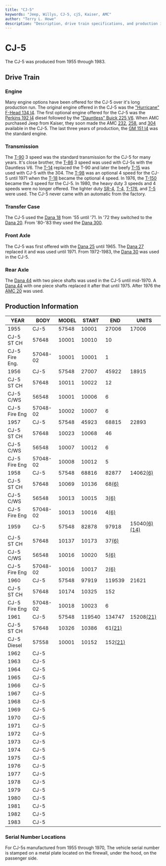 ```yaml
---
title: "CJ-5"
keywords: "Jeep, Willys, CJ-5, cj5, Kaiser, AMC"
author: "Terry L. Howe"
description: "Description, drive train specifications, and production information for the Jeep CJ-5"
---
```


# CJ-5

The CJ-5 was produced from 1955 through 1983.

## Drive Train

### Engine

Many engine options have been offered for the CJ-5 over it's long production run. The original engine offered in the CJ-5 was the ["Hurricane" F-Head 134 I4](/engine/factory/hurricane134.md). The first optional engine offered for the CJ-5 was the [Perkins 192 I4](/engine/factory/perkins192.md) diesel followed by the ["Dauntless" Buick 225 V6](/engine/factory/dauntless225.md). When AMC purchased Jeep from Kaiser, they soon made the AMC [232](/engine/factory/amc232.md), [258](/engine/factory/amc258.md), and [304](/engine/factory/amc304.md) available in the CJ-5. The last three years of production, the [GM 151 I4](/engine/factory/gm151.md) was the standard engine.

### Transmission

The [T-90](/transmission/factory/t90.md) 3 speed was the standard transmission for the CJ-5 for many years. It's close brother, the [T-86](/transmission/factory/t86.md) 3 speed was used with CJ-5s with the Dauntless V6. The [T-14](/transmission/factory/t14.md) replaced the T-90 and later the beefy [ T-15](/transmission/factory/t15.md) was used with CJ-5 with the 304. The [ T-98](/transmission/factory/t18.md) was an optional 4 speed for the CJ-5 until 1971 when the [T-18](/transmission/factory/t18.md) became the optional 4 speed. In 1976, the [T-150](/transmission/factory/t150.md) became the 3 speed for the CJ-5. In 1980, the heavy duty 3 speeds and 4 speeds were no longer offered. The lighter duty [SR-4](/transmission/factory/t4.md), [T-4](/transmission/factory/t4.md), [T-176](/transmission/factory/t176.md), and [T-5](/transmission/factory/t5.md) were used. The CJ-5 never came with an automatic from the factory. 

### Transfer Case

The CJ-5 used the [Dana 18](/xfer/factory/d18.md) from '55 until '71. In '72 they switched to the [Dana 20](/xfer/factory/d20.md). From '80-'83 they used the [Dana 300](/xfer/factory/d300.md). 

### Front Axle

The CJ-5 was first offered with the [Dana 25](/axle/factory/d25.md) until 1965. The [Dana 27](/axle/factory/d27.md) replaced it and was used until 1971. From 1972-1983, the [Dana 30](/axle/factory/d30.md) was used in the CJ-5. 

### Rear Axle

The [Dana 44](/axle/factory/d44.md) with two piece shafts was used in the CJ-5 until mid-1970. A [Dana 44](/axle/factory/d44.md) with one piece shafts replaced it after that until 1975. After 1976 the [AMC 20](/axle/factory/amc20.md) was used. 

## Production Information

| YEAR           | BODY     | MODEL | START  | END                     | UNITS                                       |
|----------------|----------|-------|--------|-------------------------|---------------------------------------------|
| 1955           | CJ-5     | 57548 | 10001  | 27006                   | 17006                                       |
| CJ-5 ST CH     | 57648    | 10001 | 10010  | 10                      |                                             |
| CJ-5 Fire Eng. | 57048-02 | 10001 | 10001  | 1                       |                                             |
| 1956           | CJ-5     | 57548 | 27007  | 45922                   | 18915                                       |
| CJ-5 ST CH     | 57648    | 10011 | 10022  | 12                      |                                             |
| CJ-5 C/WS      | 56548    | 10001 | 10006  | 6                       |                                             |
| CJ-5 Fire Eng  | 57048-02 | 10002 | 10007  | 6                       |                                             |
| 1957           | CJ-5     | 57548 | 45923  | 68815                   | 22893                                       |
| CJ-5 ST CH     | 57648    | 10023 | 10068  | 46                      |                                             |
| CJ-5 C/WS      | 56548    | 10007 | 10012  | 6                       |                                             |
| CJ-5 Fire Eng  | 57048-02 | 10008 | 10012  | 5                       |                                             |
| 1958           | CJ-5     | 57548 | 68816  | 82877                   | 14062[(6)](/history/#6)                     |
| CJ-5 ST CH     | 57648    | 10069 | 10136  | 68[(6)](/history/#6)    |                                             |
| CJ-5 C/WS      | 56548    | 10013 | 10015  | 3[(6)](/history/#6)     |                                             |
| CJ-5 Fire Eng  | 57048-02 | 10013 | 10016  | 4[(6)](/history/#6)     |                                             |
| 1959           | CJ-5     | 57548 | 82878  | 97918                   | 15040[(6)](/history/#6)[(14)](/history/#14) |
| CJ-5 ST CH     | 57648    | 10137 | 10173  | 37[(6)](/history/#6)    |                                             |
| CJ-5 C/WS      | 56548    | 10016 | 10020  | 5[(6)](/history/#6)     |                                             |
| CJ-5 Fire Eng  | 57048-02 | 10016 | 10017  | 2[(6)](/history/#6)     |                                             |
| 1960           | CJ-5     | 57548 | 97919  | 119539                  | 21621                                       |
| CJ-5 ST CH     | 57648    | 10174 | 10325  | 152                     |                                             |
| CJ-5 Fire Eng  | 57048-02 | 10018 | 10023  | 6                       |                                             |
| 1961           | CJ-5     | 57548 | 119540 | 134747                  | 15208[(21)](/history/#21)                   |
| CJ-5 ST CH     | 57648    | 10326 | 10386  | 61[(21)](/history/#21)  |                                             |
| CJ-5 Diesel    | 57558    | 10001 | 10152  | 152[(21)](/history/#21) |                                             |
| 1962           | CJ-5     |       |        |                         |                                             |
| 1963           | CJ-5     |       |        |                         |                                             |
| 1964           | CJ-5     |       |        |                         |                                             |
| 1965           | CJ-5     |       |        |                         |                                             |
| 1966           | CJ-5     |       |        |                         |                                             |
| 1967           | CJ-5     |       |        |                         |                                             |
| 1968           | CJ-5     |       |        |                         |                                             |
| 1969           | CJ-5     |       |        |                         |                                             |
| 1970           | CJ-5     |       |        |                         |                                             |
| 1971           | CJ-5     |       |        |                         |                                             |
| 1972           | CJ-5     |       |        |                         |                                             |
| 1973           | CJ-5     |       |        |                         |                                             |
| 1974           | CJ-5     |       |        |                         |                                             |
| 1975           | CJ-5     |       |        |                         |                                             |
| 1976           | CJ-5     |       |        |                         |                                             |
| 1977           | CJ-5     |       |        |                         |                                             |
| 1978           | CJ-5     |       |        |                         |                                             |
| 1979           | CJ-5     |       |        |                         |                                             |
| 1980           | CJ-5     |       |        |                         |                                             |
| 1981           | CJ-5     |       |        |                         |                                             |
| 1982           | CJ-5     |       |        |                         |                                             |
| 1983           | CJ-5     |       |        |                         |                                             |

### Serial Number Locations

For CJ-5s manufactured from 1955 through 1970, The vehicle serial number is stamped on a metal plate located on the firewall, under the hood, on the passenger side.